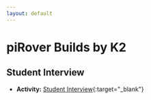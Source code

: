 ```yaml
---
layout: default
---
```


# piRover Builds by K2

## Student Interview

- **Activity:** [Student Interview](StudentIntroA.docx){:target="_blank"}
